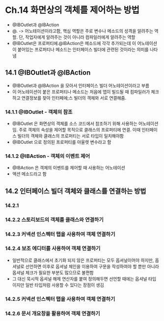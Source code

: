 # Ch.14 화면상의 객체를 제어하는 방법
* @IBOutlet과 @IBAction 
* @. -> 어노테이션이라고함, 핵심 역할은 주로 변수나 메소드의 성격을 알려주는 역할. 단, 작업자에게 알려주는 것이 아니라 컴파일러에게 알려주는 역할
* @IBOutlet은 프로퍼티에.@IBAction은 메소드에 각각 추가되는데 이 어노테이션이 붙어있는 프로퍼티나 메소드는 인터페이스 빌더에 관련된 것이라는 의미를 나타냄
## 14.1 @IBOutlet과 @IBAction
* @IBOutlet과 @IBAction 을 모아서 인터페이스 빌더 어노테이션이라고 부름
* 이 어노테이션이 붙은 프로퍼티나 메소드는 처음에 앱이 빌드될 때 컴파일러가 체크하고 연결정보를 찾아 인터페에;스 빌더의 객체와 서로 연결해줌.

### 14.1.1 @IBOutlet - 객체의 참조
* @IBOutlet 은 화면상의 객체를 소스 코드에서 참조하기 위해 사용하는 어노테이션임. 주로 객체의 속성을 제어할 목적으로 클래스의 프로퍼티에 연결. 이때 인터페이스 빌더의 객체와 클래스의 프로퍼티는 서로 타입이 일치해야함
* @IBOutlet 으로 정의된 프로퍼티를 아울렛 변수라고 함

### 14.1.2  @IBAction - 객체의 이벤트 제어
* @IBAction 은 객체의 이벤트를 제어할 때 사용하는 어노테이션
* 액션 메소드라고 함

## 14.2 인터페이스 빌더 객체와 클래스를 연결하는 방법
### 14.2.1 
### 14.2.2 스토리보드의 객체를 클래스와 연결하기
### 14.2.3 커넥션 인스펙터 탭을 사용하여 객체 연결하기
### 14.2.4 보조 에디터를 사용하여 객체 연결하기
* 일반적으로 클래스에서 초기화 되지 않은 프로퍼티는 모두 옵셔널이어야 하지만, 옵셔널로 선언하면 이후로 옵셔널 체인을 이용하여 구문을 작성하여야 할 뿐만 아니라 옵셔널 체크가 필요한 부분도 많으므로 불편함
* 그 대신 묵시적 옵셔널 해제 연산자를 붙여 정의해두면 선언할 때에는 옵셔널 타입이지만 일반 타입처럼 사용할 수 있다는 장점이 생김
### 14.2.5 커넥션 인스펙터 탭을 사용하여 객체 연결하기
### 14.2.6 문서 개요창을 활용하여 객체 연결하기


